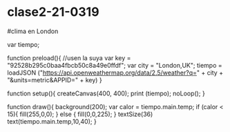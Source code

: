 # clase2-21-0319
#clima en London

var tiempo;

function preload(){
	//usen la suya
	var key = "92528b295c0baa4fbcb50c8a49e0ffdf";
	var city = "London,UK";
	tiempo = loadJSON ("https://api.openweathermap.org/data/2.5/weather?q=" + city + "&units=metric&APPID=" + key)
}

function setup(){
	createCanvas(400, 400);
	print (tiempo);
	noLoop();
}

function draw(){
	background(200);
	var calor = tiempo.main.temp;
	if (calor < 15){
		fill(255,0,0);
	} else {
		fill(0,0,225);
	}
	textSize(36)
	text(tiempo.main.temp,10,40);
}
